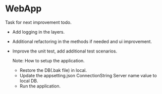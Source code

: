 # WebApp
Task for next improvement todo.
- Add logging in the layers.
- Additional refactoring in the methods if needed and ui improvement.
- Improve the unit test, add additional test scenarios.

  Note:
  How to setup the application.
  - Restore the DB(.bak file) in local.
  - Update the appsetting.json ConnectionString Server name value to local DB.
  - Run the application.

